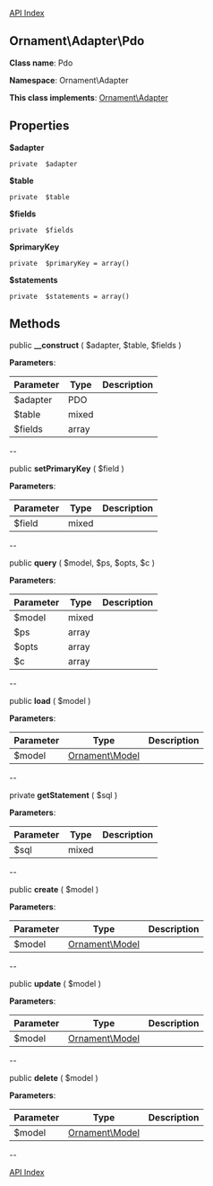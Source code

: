[API Index](ApiIndex.md)


Ornament\Adapter\Pdo
---------------


**Class name**: Pdo

**Namespace**: Ornament\Adapter



**This class implements**: [Ornament\Adapter](Ornament-Adapter.md)



    

    





Properties
----------


**$adapter**





    private  $adapter






**$table**





    private  $table






**$fields**





    private  $fields






**$primaryKey**





    private  $primaryKey = array()






**$statements**





    private  $statements = array()






Methods
-------


public **__construct** (  $adapter, $table,  $fields )











**Parameters**:

| Parameter | Type | Description |
|-----------|------|-------------|
| $adapter | PDO |  |
| $table | mixed |  |
| $fields | array |  |

--

public **setPrimaryKey** ( $field )











**Parameters**:

| Parameter | Type | Description |
|-----------|------|-------------|
| $field | mixed |  |

--

public **query** ( $model,  $ps,  $opts,  $c )











**Parameters**:

| Parameter | Type | Description |
|-----------|------|-------------|
| $model | mixed |  |
| $ps | array |  |
| $opts | array |  |
| $c | array |  |

--

public **load** (  $model )











**Parameters**:

| Parameter | Type | Description |
|-----------|------|-------------|
| $model | [Ornament\Model](Ornament-Model.md) |  |

--

private **getStatement** ( $sql )











**Parameters**:

| Parameter | Type | Description |
|-----------|------|-------------|
| $sql | mixed |  |

--

public **create** (  $model )











**Parameters**:

| Parameter | Type | Description |
|-----------|------|-------------|
| $model | [Ornament\Model](Ornament-Model.md) |  |

--

public **update** (  $model )











**Parameters**:

| Parameter | Type | Description |
|-----------|------|-------------|
| $model | [Ornament\Model](Ornament-Model.md) |  |

--

public **delete** (  $model )











**Parameters**:

| Parameter | Type | Description |
|-----------|------|-------------|
| $model | [Ornament\Model](Ornament-Model.md) |  |

--

[API Index](ApiIndex.md)

